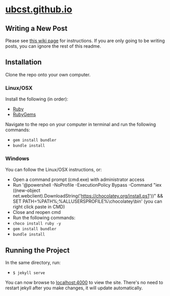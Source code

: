 # [ubcst.github.io](https://ubcst.github.io)

## Writing a New Post
Please see [this wiki page](https://github.com/supermileage/supermileage.github.io/wiki/Writing-a-New-Post) for instructions. If you are only going to be writing posts, you can ignore the rest of this readme.

## Installation

Clone the repo onto your own computer.

### Linux/OSX

Install the following (in order):
- [Ruby](https://www.ruby-lang.org/en/downloads/)
- [RubyGems](https://rubygems.org/pages/download)

Navigate to the repo on your computer in terminal and run the following commands:
- `gem install bundler`
- `bundle install`
### Windows

You can follow the Linux/OSX instructions, or:

- Open a command prompt (cmd.exe) with administrator access
- Run '@powershell -NoProfile -ExecutionPolicy Bypass -Command "iex ((new-object net.webclient).DownloadString('https://chocolatey.org/install.ps1'))" && SET PATH=%PATH%;%ALLUSERSPROFILE%\chocolatey\bin' (you can right click paste in CMD)
- Close and reopen cmd
- Run the following commands:
- `choco install ruby -y`
- `gem install bundler`
- `bundle install`

## Running the Project
In the same directory, run:
- `$ jekyll serve`

You can now browse to [localhost:4000](http://localhost:4000/) to view the site. There's no need to restart jekyll after you make changes, it will update automatically.
